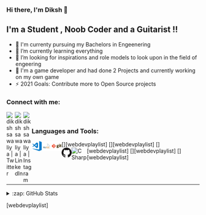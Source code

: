 ### Hi there, I'm Diksh 👋

## I'm a Student , Noob Coder and a Guitarist !!

- 🔭 I'm currenty pursuing my Bachelors in Engeenering
- 🌱 I’m currently learning everything 
- 👯 I’m looking for inspirations and role models to look upon in the field of engeering 
- 🥅 I'm a game developer and had done 2 Projects and currently working on my own game
- ⚡ 2021 Goals: Contribute more to Open Source projects 

### Connect with me:

[<img align="left" alt="dikshsawaliya | Twitter" width="22px" src="https://cdn.jsdelivr.net/npm/simple-icons@v3/icons/twitter.svg" />][twitter]
[<img align="left" alt="dikshsawaliya | LinkedIn" width="22px" src="https://cdn.jsdelivr.net/npm/simple-icons@v3/icons/linkedin.svg" />][linkedin]
[<img align="left" alt="dikshsawaliya | Instagram" width="22px" src="https://cdn.jsdelivr.net/npm/simple-icons@v3/icons/instagram.svg" />][instagram]

<br />

### Languages and Tools:

[<img align="left" alt="Visual Studio Code" width="26px" src="https://raw.githubusercontent.com/github/explore/80688e429a7d4ef2fca1e82350fe8e3517d3494d/topics/visual-studio-code/visual-studio-code.png" />][webdevplaylist]
[<img align="left" alt="MySQL" width="26px" src="https://raw.githubusercontent.com/github/explore/80688e429a7d4ef2fca1e82350fe8e3517d3494d/topics/mysql/mysql.png" />][webdevplaylist]
[<img align="left" alt="Git" width="26px" src="https://raw.githubusercontent.com/github/explore/80688e429a7d4ef2fca1e82350fe8e3517d3494d/topics/git/git.png" />][webdevplaylist]
[<img align="left" alt="GitHub" width="26px" src="https://raw.githubusercontent.com/github/explore/78df643247d429f6cc873026c0622819ad797942/topics/github/github.png" />][webdevplaylist]
[<img align="left" alt="C Sharp" width="40px" src="https://qph.fs.quoracdn.net/main-qimg-e7b8fcd4ceb430ffc60ed55e5ab98fa5.webp" />][webdevplaylist]

<br />
<br />

---
<details>
  <summary>:zap: GitHub Stats</summary>

  <img align="left" alt="Diksh's GitHub Stats" src="https://github-readme-stats.codestackr.vercel.app/api?username=dikshsawaliya&show_icons=true&hide_border=true" />

</details>

[twitter]: https://twitter.com/SawaliyaDiksh
[instagram]: https://www.instagram.com/diksh_sawaliya/
[linkedin]: https://www.linkedin.com/in/diksh-sawaliya-6111381a7/
[webdevplaylist]

